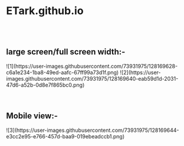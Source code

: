 # ETark.github.io
<br/><br/>
<h2>large screen/full screen width:-</h2>
![1](https://user-images.githubusercontent.com/73931975/128169628-c6a1e234-1ba8-49ed-aafc-67ff99a73d1f.png)
![2](https://user-images.githubusercontent.com/73931975/128169640-eab59d1d-2031-47d6-a52b-0d8e7f865bc0.png)<br/><br/><br/>
<h2>Mobile view:-</h2>
![3](https://user-images.githubusercontent.com/73931975/128169644-e3cc2e95-e766-457d-baa9-019ebeadccb1.png)
